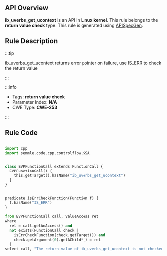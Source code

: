 ---
---


## API Overview
**ib_uverbs_get_ucontext** is an API in **Linux kernel**. This rule belongs to the **return value check** type. This rule is generated using [APISpecGen](../../tools/APISpecGen).
## Rule Description

:::tip

ib_uverbs_get_ucontext returns error pointer on failure, use IS_ERR to check the return value

:::

:::info

- Tags: **return value check**
- Parameter Index: **N/A**
- CWE Type: **CWE-253**

:::

## Rule Code
```python

import cpp
import semmle.code.cpp.controlflow.SSA


class EVPFunctionCall extends FunctionCall {
  EVPFunctionCall() {
    this.getTarget().hasName("ib_uverbs_get_ucontext")
  }
}


predicate isErrCheckFunction(Function f) {
  f.hasName("IS_ERR") 
}

from EVPFunctionCall call, ValueAccess ret
where
  ret = call.getAnAccess() and
  not exists(FunctionCall check |
    isErrCheckFunction(check.getTarget()) and
    check.getArgument(0).getAChild*() = ret
  )
select call, "The return value of ib_uverbs_get_ucontext is not checked with IS_ERR."
    
```